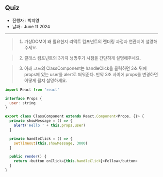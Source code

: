 ## Quiz
- 진행자 : 박지영
- 날짜 : June 11 2024  <!-- e.g. Aug 4 2023 -->
---
<!--
1. 질문은 이해하기 쉽고 명확하게 적는다.
2. 문제는 아래의 예시를 참고해 작성한다.
3. 문제의 정답은 주석으로 표기한다.
-->

> 1. 가상DOM이 왜 필요한지 리액트 컴포넌트의 렌더링 과정과 연관지어 설명해주세요.

<!--
답:
리액트 컴포넌트에 대한 정보를 1:1로 가지고 있는 것이 파이버이며, 이 파이버는 리액트 아키텍처 내부에서 비동기로 이뤄진다.
하지만 실제 브라우저 구조인 DOM에 반영하는 것은 동기적으로 일어나야 하고, 또 처리하는 작업이 많아 화면에 불완전하게 표시될 수 있는 가능성이 높으므로 이러한 작업을 가상에서, 즉 메모리 상에서 먼저 수행해서 최종적인 결과물만 실제 브라우저 DOM에 적용하는 것이 가상 DOM이다.
가상 DOM과 리액트의 핵심은 브라우저의 DOM을 더욱 빠르게 그리고 반영하는 것이 아니라, 값으로 UI를 표현하는 것이다. 화면에 표시되는 UI를 값으로 관리하고 이러한 흐름을 효율적으로 관리하기 위한 매커니즘이 바로 리액트의 핵심이다.
-->

> 2. 클래스 컴포넌트의 3가지 생명주기 시점을 간단하게 설명해주세요.
<!--
- 마운트(mount): 컴포넌트가 마운팅(생성)되는 시점
- 업데이트(update): 이미 생성된 컴포넌트의 내용이 변경(업데이트)되는 시점
- 언마운트(unmount): 컴포넌트가 더 이상 존재하지 않는 시점
-->

> 3. 아래 코드의 ClassComponent는 handleClick을 클릭하면 3초 뒤에 props에 있는 user를 alert로 띄워준다. 만약 3초 사이에 props를 변경하면 어떻게 될지 설명하세요.
```jsx
import React from 'react'

interface Props {
  user: string
}

export class ClassComponent extends React.Component<Props, {}> {
  private showMessage = () => {
    alert('Hello ' + this.props.user)
  }

  private handleClick = () => {
    setTimeout(this.showMessage, 3000)
  }

  public render() {
    return ‹button onClick={this.handleClick}>Follow</button>
  }
}
```


<!--
답:
ClassComponent의 경우에는 3초 뒤에 변경된 props를 기준으로 메시지가 뜨고, FunctionalComponent는 클릭했던 시점의 props 값을 기준으로 메시지가 뜬다. 

클래스 컴포넌트는 props의 값을 항상 this로부터 가져온다. 클래스 컴포넌트의 props는 외부에서 변경되지 않는 이상 불변 값이지만 this가 가리키는 객체, 즉 컴포넌트의 인스턴스의 멤버는 변경 가능한(mutable) 값이다. 따라서 render 메서드를 비롯한 리액트의 생명주기 메서드가 변경된 값을 읽을 수 있게 된다. 따라서 이 경우 부모 컴포넌트가 props를 변경해 컴포넌트가 다시 리렌더링됐다는 것은 this.props의 값이 변경된 것이다. 따라서 showMessage는 새로운 props의 값을 읽을 수 있게 된다.
-->
